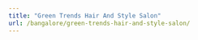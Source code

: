 ```yaml
---
title: "Green Trends Hair And Style Salon"
url: /bangalore/green-trends-hair-and-style-salon/
---
```

